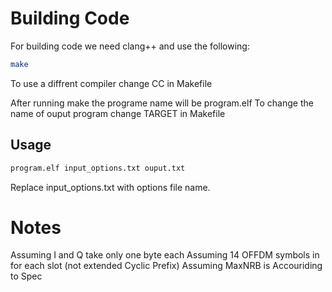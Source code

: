 # Building Code

For building code we need clang++ and use the following: 

```bash
make
```

To use a diffrent compiler change CC in Makefile

After running make the programe name will be program.elf
To change the name of ouput program change TARGET in Makefile


## Usage

```bash
program.elf input_options.txt ouput.txt
```

Replace input_options.txt with options file name.

# Notes

Assuming I and Q take only one byte each
Assuming 14 OFFDM symbols in for each slot (not extended Cyclic Prefix)
Assuming MaxNRB is Accouriding to Spec
